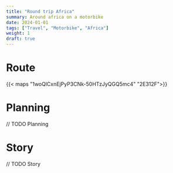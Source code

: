 ```yaml
---
title: "Round trip Africa"
summary: Around africa on a motorbike
date: 2024-01-01
tags: ["Travel", "Motorbike", "Africa"]
weight: 1
draft: true
---
```


# Route

{{< maps "1woQlCxnEjPyP3CNk-50HTzJyQGQ5mc4" "2E312F">}}

# Planning

// TODO Planning

# Story

// TODO Story
